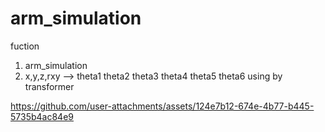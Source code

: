 # arm_simulation
fuction 
1) arm_simulation 
2) x,y,z,rxy --> theta1 theta2 theta3 theta4 theta5 theta6 using by transformer

https://github.com/user-attachments/assets/124e7b12-674e-4b77-b445-5735b4ac84e9

